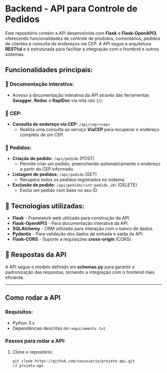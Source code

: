 # Backend - API para Controle de Pedidos

Este repositório contém a API desenvolvida com **Flask** e **Flask-OpenAPI3**, oferecendo funcionalidades de controle de produtos, comentários, pedidos de clientes e consulta de endereços via CEP. A API segue a arquitetura **RESTful** e é estruturada para facilitar a integração com o frontend e outros sistemas.

## Funcionalidades principais:

### 🔸 **Documentação interativa:**
- Acesso à documentação interativa da API através das ferramentas **Swagger**, **Redoc** e **RapiDoc** via rota raiz (`/`).

### 🔸 **CEP:**
- **Consulta de endereço via CEP:** `/api/cep/<cep>`  
  - Realiza uma consulta ao serviço **ViaCEP** para recuperar o endereço completo de um CEP.

### 🔸 **Pedidos:**
- **Criação de pedido:** `/api/pedido` (POST)  
  - Permite criar um pedido, preenchendo automaticamente o endereço a partir do CEP informado.
- **Listagem de pedidos:** `/api/pedido` (GET)  
  - Recupera todos os pedidos registrados no sistema.
- **Exclusão de pedido:** `/api/pedido/<int:pedido_id>` (DELETE)  
  - Exclui um pedido com base no seu ID.

## 🔧 **Tecnologias utilizadas:**
- **Flask** - Framework web utilizado para construção da API.
- **Flask-OpenAPI3** - Para documentação interativa da API.
- **SQLAlchemy** - ORM utilizado para interação com o banco de dados.
- **Pydantic** - Para validação dos dados de entrada e saída da API.
- **Flask-CORS** - Suporte a requisições **cross-origin** (CORS).

## 🔐 **Respostas da API**
A API segue o modelo definido em **schemas.py** para garantir a padronização das respostas, tornando a integração com o frontend mais eficiente.

---

## Como rodar a API

### Requisitos:
- Python 3.x
- Dependências descritas no `requirements.txt`

### Passos para rodar a API:

1. Clone o repositório:
   ```bash
   git clone https://github.com/seuusuario/projeto-api.git
   cd projeto-api
